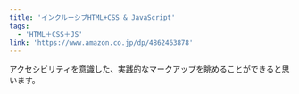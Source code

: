 ```yaml
---
title: 'インクルーシブHTML+CSS & JavaScript'
tags:
  - 'HTML＋CSS＋JS'
link: 'https://www.amazon.co.jp/dp/4862463878'
---
```


アクセシビリティを意識した、実践的なマークアップを眺めることができると思います。
